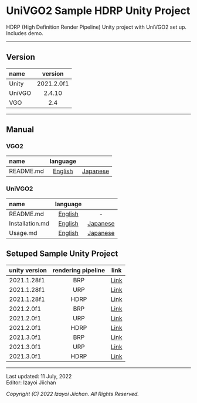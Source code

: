 # UniVGO2 Sample HDRP Unity Project

HDRP (High Definition Render Pipeline) Unity project with UniVGO2 set up. Includes demo.

___

## Version

|name|version|
|:--|:--:|
|Unity|2021.2.0f1|
|UniVGO|2.4.10|
|VGO|2.4|

___

## Manual

### VGO2

|name|language||
|:--|:--:|:--:|
|README.md|[English](https://github.com/izayoijiichan/VGO2/blob/main/README.md)|[Japanese](https://github.com/izayoijiichan/VGO2/blob/main/README.ja.md)|

### UniVGO2

|name|language||
|:--|:--:|:--:|
|README.md|[English](https://github.com/izayoijiichan/VGO2/blob/main/UniVgo2/README.md)|-|
|Installation.md|[English](https://github.com/izayoijiichan/VGO2/blob/main/Documentation~/UniVGO/Installation.md)|[Japanese](https://github.com/izayoijiichan/VGO2/blob/main/Documentation~/UniVGO/Installation.ja.md)|
|Usage.md|[English](https://github.com/izayoijiichan/VGO2/blob/main/Documentation~/UniVGO/Usage.md)|[Japanese](https://github.com/izayoijiichan/VGO2/blob/main/Documentation~/UniVGO/Usage.ja.md)|

## Setuped Sample Unity Project

|unity version|rendering pipeline|link|
|:--|:--:|:--:|
|2021.1.28f1|BRP|[Link](https://github.com/izayoijiichan/univgo2.sample.unity.project/tree/unity2021.1.brp)|
|2021.1.28f1|URP|[Link](https://github.com/izayoijiichan/univgo2.sample.unity.project/tree/unity2021.1.urp)|
|2021.1.28f1|HDRP|[Link](https://github.com/izayoijiichan/univgo2.sample.unity.project/tree/unity2021.1.hdrp)|
|2021.2.0f1|BRP|[Link](https://github.com/izayoijiichan/univgo2.sample.unity.project/tree/unity2021.2.brp)|
|2021.2.0f1|URP|[Link](https://github.com/izayoijiichan/univgo2.sample.unity.project/tree/unity2021.2.urp)|
|2021.2.0f1|HDRP|[Link](https://github.com/izayoijiichan/univgo2.sample.unity.project/tree/unity2021.2.hdrp)|
|2021.3.0f1|BRP|[Link](https://github.com/izayoijiichan/univgo2.sample.unity.project/tree/unity2021.3.brp)|
|2021.3.0f1|URP|[Link](https://github.com/izayoijiichan/univgo2.sample.unity.project/tree/unity2021.3.urp)|
|2021.3.0f1|HDRP|[Link](https://github.com/izayoijiichan/univgo2.sample.unity.project/tree/unity2021.3.hdrp)|
___
Last updated: 11 July, 2022  
Editor: Izayoi Jiichan

*Copyright (C) 2022 Izayoi Jiichan. All Rights Reserved.*
